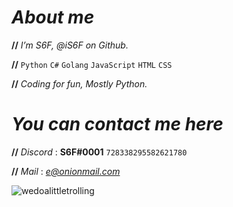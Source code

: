 # *About me*

**//** *I’m S6F, @iS6F on Github.*

**//** ``Python`` ``C#`` ``Golang`` ``JavaScript`` ``HTML`` ``CSS``

**//** *Coding for fun, Mostly Python.*

# *You can contact me here*

**//** *Discord* : **S6F#0001** ``728338295582621780``

**//** *Mail* : *e@onionmail.com*

![wedoalittletrolling](https://user-images.githubusercontent.com/66199912/147183043-223d7f11-0547-4625-9923-8327d63ba5b1.jpg)
